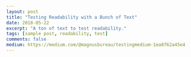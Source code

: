 ```yaml
---
layout: post
title: "Testing Readability with a Bunch of Text"
date: 2018-05-22
excerpt: "A ton of text to test readability."
tags: [sample post, readability, test]
comments: false
medium: https://medium.com/@magnusbureau/testingmedium-1ea8f62a45e4
---
```

